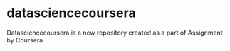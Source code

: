 # datasciencecoursera
Datasciencecoursera is a new repository created as a part of Assignment by Coursera
